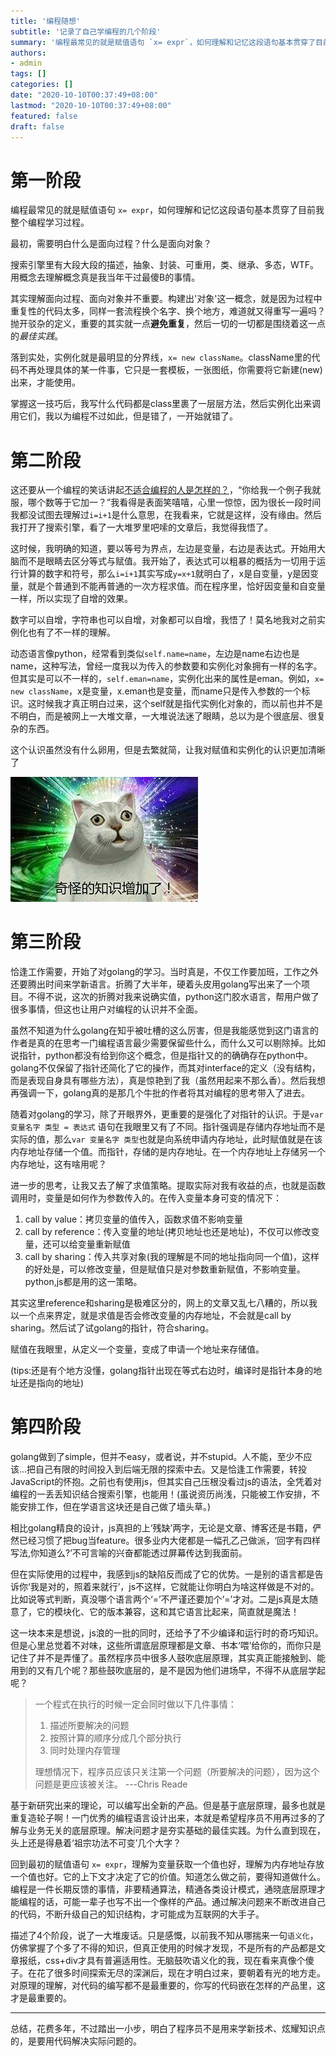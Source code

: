 ```yaml
---
title: '编程随想'
subtitle: '记录了自己学编程的几个阶段'
summary: '编程最常见的就是赋值语句 `x= expr`，如何理解和记忆这段语句基本贯穿了目前我整个编程学习过程。'
authors:
- admin
tags: []
categories: []
date: "2020-10-10T00:37:49+08:00"
lastmod: "2020-10-10T00:37:49+08:00"
featured: false
draft: false
---
```


# 第一阶段
编程最常见的就是赋值语句 `x= expr`，如何理解和记忆这段语句基本贯穿了目前我整个编程学习过程。

最初，需要明白什么是面向过程？什么是面向对象？

搜索引擎里有大段大段的描述，抽象、封装、可重用，类、继承、多态，WTF。用概念去理解概念真是我当年干过最傻B的事情。

其实理解面向过程、面向对象并不重要。构建出'对象'这一概念，就是因为过程中重复性的代码太多，同样一套流程换个名字、换个地方，难道就又得重写一遍吗？抛开驳杂的定义，重要的其实就一点**避免重复**，然后一切的一切都是围绕着这一点的*最佳实践*。

落到实处，实例化就是最明显的分界线，`x= new className`。className里的代码不再处理具体的某一件事，它只是一套模板，一张图纸，你需要将它新建(new)出来，才能使用。

掌握这一技巧后，我写什么代码都是class里裹了一层层方法，然后实例化出来调用它们，我以为编程不过如此，但是错了，一开始就错了。


# 第二阶段
这还要从一个编程的笑话讲起[不适合编程的人是怎样的？](https://www.zhihu.com/question/340415734/answer/920077866)，“你给我一个例子我就服，哪个数等于它加一？”我看得是表面笑嘻嘻，心里一惊惊，因为很长一段时间我都没试图去理解过`i=i+1`是什么意思，在我看来，它就是这样，没有缘由。然后我打开了搜索引擎，看了一大堆罗里吧嗦的文章后，我觉得我悟了。

这时候，我明确的知道，要以等号为界点，左边是变量，右边是表达式。开始用大脑而不是眼睛去区分等式与赋值。我开始了，表达式可以粗暴的概括为一切用于运行计算的数字和符号，那么`i=i+1`其实写成`y=x+1`就明白了，x是自变量，y是因变量，就是个普通到不能再普通的一次方程求值。而在程序里，恰好因变量和自变量一样，所以实现了自增的效果。

数字可以自增，字符串也可以自增，对象都可以自增，我悟了！莫名地我对之前实例化也有了不一样的理解。

动态语言像python，经常看到类似`self.name=name`，左边是name右边也是name，这种写法，曾经一度我以为传入的参数要和实例化对象拥有一样的名字。但其实是可以不一样的，`self.eman=name`，实例化出来的属性是eman。例如，`x= new className`，x是变量，x.eman也是变量，而name只是传入参数的一个标识。这时候我才真正明白过来，这个self就是指代实例化对象的，而以前也并不是不明白，而是被网上一大堆文章，一大堆说法迷了眼睛，总以为是个很底层、很复杂的东西。

这个认识虽然没有什么卵用，但是去繁就简，让我对赋值和实例化的认识更加清晰了

![然而这并没有什么卵用](qiguaidezhishi.jpg)

# 第三阶段
恰逢工作需要，开始了对golang的学习。当时真是，不仅工作要加班，工作之外还要腾出时间来学新语言。折腾了大半年，硬着头皮用golang写出来了一个项目。不得不说，这次的折腾对我来说确实值，python这门胶水语言，帮用户做了很多事情，但这也让用户对编程的认识并不全面。

虽然不知道为什么golang在知乎被吐槽的这么厉害，但是我能感觉到这门语言的作者是真的在思考一门编程语言最少需要保留些什么，而什么又可以剔除掉。比如说指针，python都没有给到你这个概念，但是指针又的的确确存在python中。golang不仅保留了指针还简化了它的操作，而其对interface的定义（没有结构，而是表现自身具有哪些方法），真是惊艳到了我（虽然用起来不那么香）。然后我想再强调一下，golang真的是那几个牛批的作者将其对编程的思考带入了进去。

随着对golang的学习，除了开眼界外，更重要的是强化了对指针的认识。于是`var 变量名字 类型 = 表达式` 语句在我眼里又有了不同。指针强调是存储内存地址而不是实际的值，那么`var 变量名字 类型`也就是向系统申请内存地址，此时赋值就是在该内存地址存储一个值。而指针，存储的是内存地址。在一个内存地址上存储另一个内存地址，这有啥用呢？

进一步的思考，让我又去了解了求值策略。提取实际对我有收益的点，也就是函数调用时，变量是如何作为参数传入的。在传入变量本身可变的情况下：
1. call by value：拷贝变量的值传入，函数求值不影响变量
2. call by reference：传入变量的地址(拷贝地址也还是地址)，不仅可以修改变量，还可以给变量重新赋值
3. call by sharing：传入共享对象(我的理解是不同的地址指向同一个值)，这样的好处是，可以修改变量，但是赋值只是对参数重新赋值，不影响变量。python,js都是用的这一策略。

其实这里reference和sharing是极难区分的，网上的文章又乱七八糟的，所以我以一个点来界定，就是求值是否会修改变量的内存地址，不会就是call by sharing。然后试了试golang的指针，符合sharing。

赋值在我眼里，从定义一个变量，变成了申请一个地址来存储值。

(tips:还是有个地方没懂，golang指针出现在等式右边时，编译时是指针本身的地址还是指向的地址)

# 第四阶段
golang做到了simple，但并不easy，或者说，并不stupid。人不能，至少不应该...把自己有限的时间投入到后端无限的探索中去。又是恰逢工作需要，转投JavaScript的怀抱。之前也有使用js，但其实自己压根没看过js的语法，全凭着对编程的一丢丢知识结合搜索引擎，也能用！(虽说资历尚浅，只能被工作安排，不能安排工作，但在学语言这块还是自己做了墙头草。)

相比golang精良的设计，js真担的上‘残缺’两字，无论是文章、博客还是书籍，俨然已经习惯了把bug当feature。很多业内大佬都是一幅孔乙己做派，‘回字有四样写法,你知道么?’不可言喻的兴奋都能透过屏幕传达到我面前。

但在实际使用的过程中，我感到js的缺陷反而成了它的优势。一是别的语言都是告诉你‘我是对的，照着来就行’，js不这样，它就能让你明白为啥这样做是不对的。比如说等式判断，真没哪个语言两个‘=’不严谨还要加个‘=’才对。二是js真是太随意了，它的模块化、它的版本兼容，这和其它语言比起来，简直就是魔法！

这一块本来是想说，js浪的一批的同时，还给予了不少编译和运行时的奇巧知识。但是心里总觉着不对味，这些所谓底层原理都是文章、书本‘喂’给你的，而你只是记住了并不是弄懂了。虽然程序员中很多人鼓吹底层原理，其实真正能接触到、能用到的又有几个呢？那些鼓吹底层的，是不是因为他们进场早，不得不从底层学起呢？

> 一个程式在执行的时候一定会同时做以下几件事情：
> 1. 描述所要解决的问题
> 2. 按照计算的顺序分成几个部分执行
> 3. 同时处理内存管理 
> 
> 理想情况下，程序员应该只关注第一个问题（所要解决的问题），因为这个问题是更应该被关注。 ---Chris Reade

基于新研究出来的理论，可以编写出全新的产品。但是基于底层原理，最多也就是重复造轮子啊！一门优秀的编程语言设计出来，本就是希望程序员不用再过多的了解与业务无关的底层原理。解决问题才是夯实基础的最佳实践。为什么直到现在，头上还是得悬着‘祖宗功法不可变’几个大字？

回到最初的赋值语句 `x= expr`，理解为变量获取一个值也好，理解为内存地址存放一个值也好。它的上下文才决定了它的价值。知道怎么做之前，要得知道做什么。编程是一件长期反馈的事情，非要精通算法，精通各类设计模式，通晓底层原理才能编程的话，可能一辈子也写不出一个像样的产品。通过解决问题来不断改进自己的代码，不断升级自己的知识结构，才可能成为互联网的大手子。

描述了4个阶段，说了一大堆废话。只是感慨，以前我不知从哪揣来一句`语义化`，仿佛掌握了个多了不得的知识，但真正使用的时候才发现，不是所有的产品都是文章报纸，css+div才具有普遍适用性。无脑鼓吹语义化的我，现在看来真像个傻子。在花了很多时间探索无尽的深渊后，现在才明白过来，要朝着有光的地方走。对原理的理解，对代码的编写都不是最重要的，你写的代码嵌在怎样的产品里，这才是最重要的。

---

总结，花费多年，不过踏出一小步，明白了程序员不是用来学新技术、炫耀知识点的，是要用代码解决实际问题的。